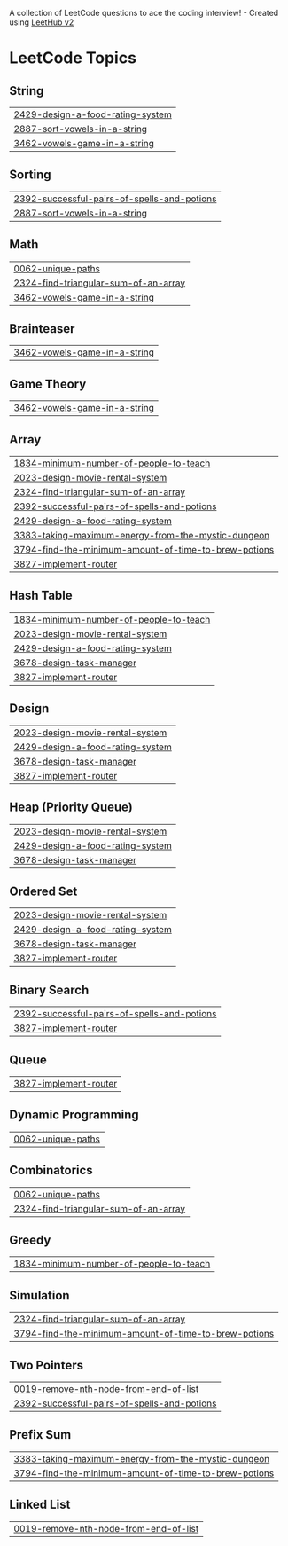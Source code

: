A collection of LeetCode questions to ace the coding interview! - Created using [LeetHub v2](https://github.com/arunbhardwaj/LeetHub-2.0)
<!---LeetCode Topics Start-->
# LeetCode Topics
## String
|  |
| ------- |
| [2429-design-a-food-rating-system](https://github.com/23MH1A1242/leetcode/tree/master/2429-design-a-food-rating-system) |
| [2887-sort-vowels-in-a-string](https://github.com/23MH1A1242/leetcode/tree/master/2887-sort-vowels-in-a-string) |
| [3462-vowels-game-in-a-string](https://github.com/23MH1A1242/leetcode/tree/master/3462-vowels-game-in-a-string) |
## Sorting
|  |
| ------- |
| [2392-successful-pairs-of-spells-and-potions](https://github.com/23MH1A1242/leetcode/tree/master/2392-successful-pairs-of-spells-and-potions) |
| [2887-sort-vowels-in-a-string](https://github.com/23MH1A1242/leetcode/tree/master/2887-sort-vowels-in-a-string) |
## Math
|  |
| ------- |
| [0062-unique-paths](https://github.com/23MH1A1242/leetcode/tree/master/0062-unique-paths) |
| [2324-find-triangular-sum-of-an-array](https://github.com/23MH1A1242/leetcode/tree/master/2324-find-triangular-sum-of-an-array) |
| [3462-vowels-game-in-a-string](https://github.com/23MH1A1242/leetcode/tree/master/3462-vowels-game-in-a-string) |
## Brainteaser
|  |
| ------- |
| [3462-vowels-game-in-a-string](https://github.com/23MH1A1242/leetcode/tree/master/3462-vowels-game-in-a-string) |
## Game Theory
|  |
| ------- |
| [3462-vowels-game-in-a-string](https://github.com/23MH1A1242/leetcode/tree/master/3462-vowels-game-in-a-string) |
## Array
|  |
| ------- |
| [1834-minimum-number-of-people-to-teach](https://github.com/23MH1A1242/leetcode/tree/master/1834-minimum-number-of-people-to-teach) |
| [2023-design-movie-rental-system](https://github.com/23MH1A1242/leetcode/tree/master/2023-design-movie-rental-system) |
| [2324-find-triangular-sum-of-an-array](https://github.com/23MH1A1242/leetcode/tree/master/2324-find-triangular-sum-of-an-array) |
| [2392-successful-pairs-of-spells-and-potions](https://github.com/23MH1A1242/leetcode/tree/master/2392-successful-pairs-of-spells-and-potions) |
| [2429-design-a-food-rating-system](https://github.com/23MH1A1242/leetcode/tree/master/2429-design-a-food-rating-system) |
| [3383-taking-maximum-energy-from-the-mystic-dungeon](https://github.com/23MH1A1242/leetcode/tree/master/3383-taking-maximum-energy-from-the-mystic-dungeon) |
| [3794-find-the-minimum-amount-of-time-to-brew-potions](https://github.com/23MH1A1242/leetcode/tree/master/3794-find-the-minimum-amount-of-time-to-brew-potions) |
| [3827-implement-router](https://github.com/23MH1A1242/leetcode/tree/master/3827-implement-router) |
## Hash Table
|  |
| ------- |
| [1834-minimum-number-of-people-to-teach](https://github.com/23MH1A1242/leetcode/tree/master/1834-minimum-number-of-people-to-teach) |
| [2023-design-movie-rental-system](https://github.com/23MH1A1242/leetcode/tree/master/2023-design-movie-rental-system) |
| [2429-design-a-food-rating-system](https://github.com/23MH1A1242/leetcode/tree/master/2429-design-a-food-rating-system) |
| [3678-design-task-manager](https://github.com/23MH1A1242/leetcode/tree/master/3678-design-task-manager) |
| [3827-implement-router](https://github.com/23MH1A1242/leetcode/tree/master/3827-implement-router) |
## Design
|  |
| ------- |
| [2023-design-movie-rental-system](https://github.com/23MH1A1242/leetcode/tree/master/2023-design-movie-rental-system) |
| [2429-design-a-food-rating-system](https://github.com/23MH1A1242/leetcode/tree/master/2429-design-a-food-rating-system) |
| [3678-design-task-manager](https://github.com/23MH1A1242/leetcode/tree/master/3678-design-task-manager) |
| [3827-implement-router](https://github.com/23MH1A1242/leetcode/tree/master/3827-implement-router) |
## Heap (Priority Queue)
|  |
| ------- |
| [2023-design-movie-rental-system](https://github.com/23MH1A1242/leetcode/tree/master/2023-design-movie-rental-system) |
| [2429-design-a-food-rating-system](https://github.com/23MH1A1242/leetcode/tree/master/2429-design-a-food-rating-system) |
| [3678-design-task-manager](https://github.com/23MH1A1242/leetcode/tree/master/3678-design-task-manager) |
## Ordered Set
|  |
| ------- |
| [2023-design-movie-rental-system](https://github.com/23MH1A1242/leetcode/tree/master/2023-design-movie-rental-system) |
| [2429-design-a-food-rating-system](https://github.com/23MH1A1242/leetcode/tree/master/2429-design-a-food-rating-system) |
| [3678-design-task-manager](https://github.com/23MH1A1242/leetcode/tree/master/3678-design-task-manager) |
| [3827-implement-router](https://github.com/23MH1A1242/leetcode/tree/master/3827-implement-router) |
## Binary Search
|  |
| ------- |
| [2392-successful-pairs-of-spells-and-potions](https://github.com/23MH1A1242/leetcode/tree/master/2392-successful-pairs-of-spells-and-potions) |
| [3827-implement-router](https://github.com/23MH1A1242/leetcode/tree/master/3827-implement-router) |
## Queue
|  |
| ------- |
| [3827-implement-router](https://github.com/23MH1A1242/leetcode/tree/master/3827-implement-router) |
## Dynamic Programming
|  |
| ------- |
| [0062-unique-paths](https://github.com/23MH1A1242/leetcode/tree/master/0062-unique-paths) |
## Combinatorics
|  |
| ------- |
| [0062-unique-paths](https://github.com/23MH1A1242/leetcode/tree/master/0062-unique-paths) |
| [2324-find-triangular-sum-of-an-array](https://github.com/23MH1A1242/leetcode/tree/master/2324-find-triangular-sum-of-an-array) |
## Greedy
|  |
| ------- |
| [1834-minimum-number-of-people-to-teach](https://github.com/23MH1A1242/leetcode/tree/master/1834-minimum-number-of-people-to-teach) |
## Simulation
|  |
| ------- |
| [2324-find-triangular-sum-of-an-array](https://github.com/23MH1A1242/leetcode/tree/master/2324-find-triangular-sum-of-an-array) |
| [3794-find-the-minimum-amount-of-time-to-brew-potions](https://github.com/23MH1A1242/leetcode/tree/master/3794-find-the-minimum-amount-of-time-to-brew-potions) |
## Two Pointers
|  |
| ------- |
| [0019-remove-nth-node-from-end-of-list](https://github.com/23MH1A1242/leetcode/tree/master/0019-remove-nth-node-from-end-of-list) |
| [2392-successful-pairs-of-spells-and-potions](https://github.com/23MH1A1242/leetcode/tree/master/2392-successful-pairs-of-spells-and-potions) |
## Prefix Sum
|  |
| ------- |
| [3383-taking-maximum-energy-from-the-mystic-dungeon](https://github.com/23MH1A1242/leetcode/tree/master/3383-taking-maximum-energy-from-the-mystic-dungeon) |
| [3794-find-the-minimum-amount-of-time-to-brew-potions](https://github.com/23MH1A1242/leetcode/tree/master/3794-find-the-minimum-amount-of-time-to-brew-potions) |
## Linked List
|  |
| ------- |
| [0019-remove-nth-node-from-end-of-list](https://github.com/23MH1A1242/leetcode/tree/master/0019-remove-nth-node-from-end-of-list) |
<!---LeetCode Topics End-->